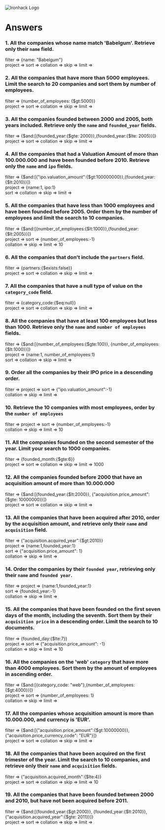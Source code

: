 ![Ironhack Logo](https://i.imgur.com/1QgrNNw.png)

# Answers

### 1. All the companies whose name match 'Babelgum'. Retrieve only their `name` field.
filter => {name: "Babelgum"}  
project => 
sort =>
collation =>
skip =>
limit =>
<!-- Your Code Goes Here -->

### 2. All the companies that have more than 5000 employees. Limit the search to 20 companies and sort them by **number of employees**.
filter => {number_of_employees: {$gt:5000}}  
project => 
sort =>
collation =>
skip =>
limit =>
<!-- Your Code Goes Here -->

### 3. All the companies founded between 2000 and 2005, both years included. Retrieve only the `name` and `founded_year` fields.
filter => {$and:[{founded_year:{$gte: 2000}},{founded_year:{$lte: 2005}}]}  
project => 
sort =>
collation =>
skip =>
limit =>
<!-- Your Code Goes Here -->

### 4. All the companies that had a Valuation Amount of more than 100.000.000 and have been founded before 2010. Retrieve only the `name` and `ipo` fields.
filter => {$and:[{"ipo.valuation_amount":{$gt:100000000}},{founded_year:{$lt:2010}}]}  
project => {name:1, ipo:1}  
sort =>
collation =>
skip =>
limit =>
<!-- Your Code Goes Here -->

### 5. All the companies that have less than 1000 employees and have been founded before 2005. Order them by the number of employees and limit the search to 10 companies.
filter => {$and:[{number_of_employees:{$lt:1000}},{founded_year:{$lt:2005}}]}  
project => 
sort => {number_of_employees:-1}  
collation =>
skip =>
limit => 10
<!-- Your Code Goes Here -->

### 6. All the companies that don't include the `partners` field.
filter => {partners:{$exists:false}}  
project => 
sort =>
collation =>
skip =>
limit =>
<!-- Your Code Goes Here -->

### 7. All the companies that have a null type of value on the `category_code` field.
filter => {category_code:{$eq:null}}  
project => 
sort =>
collation =>
skip =>
limit =>
<!-- Your Code Goes Here -->

### 8. All the companies that have at least 100 employees but less than 1000. Retrieve only the `name` and `number of employees` fields.
filter => {$and:[{number_of_employees:{$gte:100}}, {number_of_employees:{$lt:1000}}]}  
project => {name:1, number_of_employees:1}  
sort =>
collation =>
skip =>
limit =>
<!-- Your Code Goes Here -->

### 9. Order all the companies by their IPO price in a descending order.
filter =>
project => 
sort => {"ipo.valuation_amount":-1}  
collation =>
skip =>
limit =>
<!-- Your Code Goes Here -->

### 10. Retrieve the 10 companies with most employees, order by the `number of employees`
filter =>
project => 
sort => {number_of_employees:-1}  
collation =>
skip =>
limit => 10
<!-- Your Code Goes Here -->

### 11. All the companies founded on the second semester of the year. Limit your search to 1000 companies.
filter => {founded_month:{$gte:6}}  
project => 
sort =>
collation =>
skip =>
limit => 1000  
<!-- Your Code Goes Here -->

### 12. All the companies founded before 2000 that have an acquisition amount of more than 10.000.000
filter => {$and:[{founded_year:{$lt:2000}}, {"acquisition.price_amount": {$gte: 10000000}}]}  
project => 
sort =>
collation =>
skip =>
limit =>
<!-- Your Code Goes Here -->

### 13. All the companies that have been acquired after 2010, order by the acquisition amount, and retrieve only their `name` and `acquisition` field.
filter => {"acquisition.acquired_year":{$gt:2010}}  
project => {name:1,founded_year:1}  
sort => {"acquisition.price_amount": 1}  
collation =>
skip =>
limit =>
<!-- Your Code Goes Here -->

### 14. Order the companies by their `founded year`, retrieving only their `name` and `founded year`.
filter => 
project => {name:1,founded_year:1}  
sort => {founded_year:-1}  
collation =>
skip =>
limit =>
<!-- Your Code Goes Here -->

### 15. All the companies that have been founded on the first seven days of the month, including the seventh. Sort them by their `acquisition price` in a descending order. Limit the search to 10 documents.
filter => {founded_day:{$lte:7}}  
project => 
sort => {"acquisition.price_amount": -1}  
collation =>
skip =>
limit => 10
<!-- Your Code Goes Here -->

### 16. All the companies on the 'web' `category` that have more than 4000 employees. Sort them by the amount of employees in ascending order.
filter => {$and:[{category_code: "web"},{number_of_employees:{$gt:4000}}]}  
project => 
sort => {number_of_employees: 1}  
collation =>
skip =>
limit => 
<!-- Your Code Goes Here -->

### 17. All the companies whose acquisition amount is more than 10.000.000, and currency is 'EUR'.
filter => {$and:[{"acquisition.price_amount":{$gt:10000000}},{"acquisition.price_currency_code": "EUR"}]}  
project => 
sort =>
collation =>
skip =>
limit =>
<!-- Your Code Goes Here -->

### 18. All the companies that have been acquired on the first trimester of the year. Limit the search to 10 companies, and retrieve only their `name` and `acquisition` fields.
filter => {"acquisition.acquired_month":{$lte:4}}  
project => 
sort =>
collation =>
skip =>
limit => 10
<!-- Your Code Goes Here -->

### 19. All the companies that have been founded between 2000 and 2010, but have not been acquired before 2011.
filter => {$and:[{founded_year:{$gt:2000}}, {founded_year:{$lt:2010}}, {"acquisition.acquired_year":{$gte: 2011}}]}  
project => 
sort =>
collation =>
skip =>
limit =>
<!-- Your Code Goes Here -->
